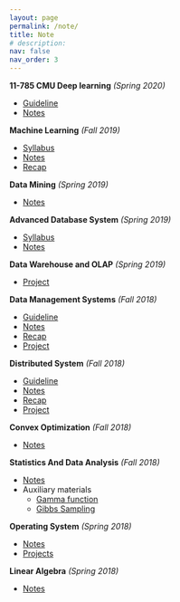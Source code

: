 ```yaml
---
layout: page
permalink: /note/
title: Note
# description: 
nav: false
nav_order: 3
---
```



**11-785 CMU Deep learning** *(Spring 2020)*

* [Guideline](./cmu-dl/index.html)
* [Notes](./cmu-dl/L02%20Network%20represent.html)

**Machine Learning** *(Fall 2019)*

* [Syllabus](./ml/index.html)
* [Notes](./ml/Keynotes.html)
* [Recap](./ml/recap.html)

**Data Mining** *(Spring 2019)*

* [Notes](./datamining/index.html)

**Advanced Database System** *(Spring 2019)*

* [Syllabus](./advancedb/index.html)
* [Notes](./advancedb/leveldb1.html)

**Data Warehouse and OLAP** *(Spring 2019)*

* [Project](./olap)

**Data Management Systems** *(Fall 2018)*

* [Guideline](./db/index.html)
* [Notes](./db/notes/data%20model.html)
* [Recap](./db/recap/Distributed%20DB.html)
* [Project](./db/project/postgre1.html)

**Distributed System** *(Fall 2018)*

* [Guideline](./ds)
* [Notes](./ds/notes/Distribution-File-System-DFS.html)
* [Recap](./ds/recap/fundamental-of-distributed-system.html)
* [Project](./ds/project/rpc.html)

**Convex Optimization** *(Fall 2018)*

* [Notes](./convexoptimization)

 **Statistics And Data Analysis** *(Fall 2018)*

- [Notes](./stat)
- Auxiliary materials
  - [Gamma function](https://zealscott.com/files/misc/Gamma.pdf)
  - [Gibbs Sampling](https://zealscott.com/files/misc/GibbsSampling.pdf)

**Operating System** *(Spring 2018)*

* [Notes](./os)
* [Projects](./os/projects/minix.html)

**Linear Algebra** *(Spring 2018)*

* [Notes](./linearalgebra)

